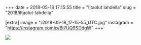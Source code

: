 +++
date = 2018-05-18 17:15:55
title = "Iltaolut lahdella"
slug = "2018/iltaolut-lahdella"

[extra]
image = "/2018-05-18_17-15-55_UTC.jpg"
instagram = "https://instagram.com/p/Bi7UQ9SDdgW"
+++

<img src="/2018-05-18_17-15-55_UTC.jpg" />
